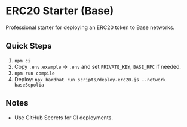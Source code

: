 # ERC20 Starter (Base)

Professional starter for deploying an ERC20 token to Base networks.

## Quick Steps
1. `npm ci`
2. Copy `.env.example` -> `.env` and set `PRIVATE_KEY`, `BASE_RPC` if needed.
3. `npm run compile`
4. Deploy: `npx hardhat run scripts/deploy-erc20.js --network baseSepolia`

## Notes
- Use GitHub Secrets for CI deployments.
